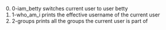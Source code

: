 0. 0-iam_betty switches current user to user betty
1. 1-who_am_i  prints the effective username of the current user
2. 2-groups prints all the groups the current user is part of
